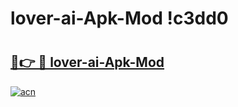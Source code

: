 # lover-ai-Apk-Mod !c3dd0

# <h2><a href="https://sj2uee.esa.edu.pl?title=lover-ai-Apk-Mod&ref=c3dd0">🔗👉 🔴 lover-ai-Apk-Mod</a></h2>

[![acn](https://github.com/user-attachments/assets/0f9c940e-d8b0-45ae-aac7-cd30a18b3e1c)](https://sj2uee.esa.edu.pl?title=lover-ai-Apk-Mod&ref=c3dd0)


